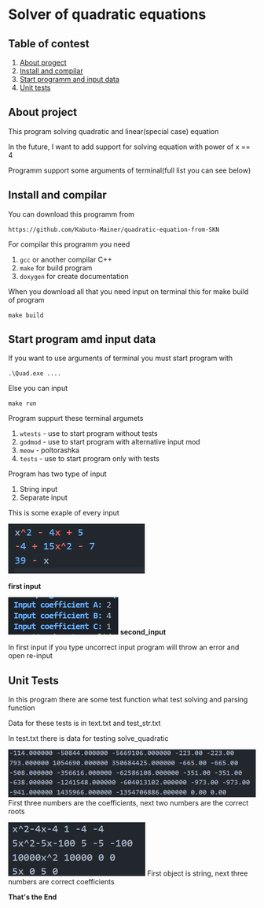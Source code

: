 # Solver of quadratic equations

## Table of contest
1. [About progect](#about-project)
2. [Install and compilar](#install-and-compliar)
3. [Start programm and input data](#start-and-input)
4. [Unit tests](#unit-tests)

## About project
This program solving quadratic and linear(special case) equation

In the future, I want to add support for solving equation with power of x == 4

Programm support some arguments of terminal(full list you can see below)

## Install and compilar
You can download  this programm from 
```
https://github.com/Kabuto-Mainer/quadratic-equation-from-SKN
```
For compilar this programm you need 
1. `gcc` or another compilar C++
2. `make` for build program
3. `doxygen` for create documentation

When you download all that you need input on terminal this for make build of program
```
make build
```

## Start program amd input data
If you want to use arguments of terminal you must start program with
```
.\Quad.exe ....
```
Else you can input
```
make run
```

Program suppurt these terminal argumets
1. `wtests` - use to start program without tests
2. `godmod` - use to start program with alternative input mod
3. `meow` - poltorashka
4. `tests` - use to start program only with tests

Program has two type of input
1. String input
2. Separate input

This is some exaple of every input

![](first_input.png)

**first input** 

![](second_input.png)
**second_input**

In first input if you type uncorrect input program will throw an error and open re-input

## Unit Tests 
In this program there are some test function what test solving and parsing function

Data for these tests is in text.txt and test_str.txt

In test.txt there is data for testing solve_quadratic

![](test.png)
First three numbers are the coefficients, next two numbers are the correct roots

![](test_str.png) 
First object is string, next three numbers are correct coefficients

**That's the End**





